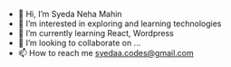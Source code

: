- 👋 Hi, I’m Syeda Neha Mahin
- 👀 I’m interested in exploring and learning technologies
- 🌱 I’m currently learning React, Wordpress
- 💞️ I’m looking to collaborate on ...
- 📫 How to reach me syedaa.codes@gmail.com

<!---
syedaCodes7/syedaCodes7 is a ✨ special ✨ repository because its `README.md` (this file) appears on your GitHub profile.
You can click the Preview link to take a look at your changes.
--->
